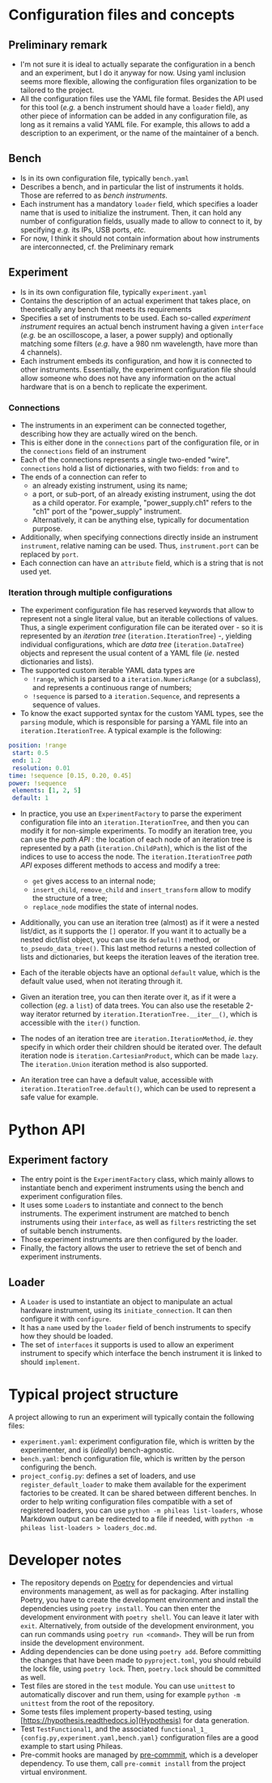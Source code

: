 # Configuration files and concepts

## Preliminary remark

- I'm not sure it is ideal to actually separate the configuration in a bench and
  an experiment, but I do it anyway for now. Using yaml inclusion seems more
  flexible, allowing the configuration files organization to be tailored to the
  project.
- All the configuration files use the YAML file format. Besides the API used for
  this tool (*e.g.* a bench instrument should have a `loader` field), any other
  piece of information can be added in any configuration file, as long as it
  remains a valid YAML file. For example, this allows to add a description to
  an experiment, or the name of the maintainer of a bench.

## Bench

- Is in its own configuration file, typically `bench.yaml`
- Describes a bench, and in particular the list of instruments it holds. Those
  are referred to as *bench instruments*.
- Each instrument has a mandatory `loader` field, which specifies a loader name
  that is used to initialize the instrument. Then, it can hold any number of
  configuration fields, usually made to allow to connect to it, by
  specifying *e.g.* its IPs, USB ports, *etc.*
- For now, I think it should not contain information about how instruments are
  interconnected, cf. the Preliminary remark

## Experiment

- Is in its own configuration file, typically `experiment.yaml`
- Contains the description of an actual experiment that takes place, on
  theoretically any bench that meets its requirements
- Specifies a set of instruments to be used. Each so-called *experiment
  instrument* requires an actual bench instrument having a given `interface`
  (*e.g.* be an oscilloscope, a laser, a power supply) and optionally matching
  some filters (*e.g.* have a 980 nm wavelength, have more than 4 channels).
- Each instrument embeds its configuration, and how it is connected to other
  instruments. Essentially, the experiment configuration file should allow
  someone who does not have any information on the actual hardware that is on a
  bench to replicate the experiment.

### Connections

 - The instruments in an experiment can be connected together, describing how
   they are actually wired on the bench.
 - This is either done in the `connections` part of the configuration file, or
   in the `connections` field of an instrument
 - Each of the connections represents a single two-ended "wire". `connections`
   hold a list of dictionaries, with two fields: `from` and `to`
 - The ends of a connection can refer to
   - an already existing instrument, using its name;
   - a port, or sub-port, of an already existing instrument, using the dot as a
     child operator. For example, "power_supply.ch1" refers to the "ch1" port
     of the "power_supply" instrument.
   - Alternatively, it can be anything else, typically for documentation
     purpose.
 - Additionally, when specifying connections directly inside an instrument
   `instrument`, relative naming can be used. Thus, `instrument.port` can be
   replaced by `port`.
 - Each connection can have an `attribute` field, which is a string that is
   not used yet.

### Iteration through multiple configurations

 - The experiment configuration file has reserved keywords that allow to
   represent not a single literal value, but an iterable collections of values.
   Thus, a single experiment configuration file can be iterated over - so it is
   represented by an *iteration tree* (`iteration.IterationTree`) -, yielding
   individual configurations, which are *data tree*
   (`iteration.DataTree`) objects and represent the usual content of a YAML
   file (*ie*. nested dictionaries and lists).
 - The supported custom iterable YAML data types are
   - `!range`, which is parsed to a `iteration.NumericRange` (or a subclass),
     and represents a continuous range of numbers;
   - `!sequence` is parsed to a `iteration.Sequence`, and represents a
     sequence of values.
 - To know the exact supported syntax for the custom YAML types, see the
   `parsing` module, which is responsible for parsing a YAML file into an
   `iteration.IterationTree`. A typical example is the following:

 ```yaml
position: !range
  start: 0.5
  end: 1.2
  resolution: 0.01
time: !sequence [0.15, 0.20, 0.45]
power: !sequence
  elements: [1, 2, 5]
  default: 1
 ```

 - In practice, you use an `ExperimentFactory` to parse the experiment
   configuration file into an `iteration.IterationTree`, and then you can
   modify it for non-simple experiments. To modify an iteration tree, you can
   use the *path API* : the location of each node of an iteration tree is
   represented by a path (`iteration.ChildPath`), which is the list of the
   indices to use to access the node. The `iteration.IterationTree` *path API*
   exposes different methods to access and modify a tree:
     - `get` gives access to an internal node;
     - `insert_child`, `remove_child` and `insert_transform` allow to modify the
       structure of a tree;
     - `replace_node` modifies the state of internal nodes.
 - Additionally, you can use an iteration tree (almost) as if it were a nested
   list/dict, as it supports the `[]` operator. If you want it to actually be a
   nested dict/list object, you can use its `default()` method, or
   `to_pseudo_data_tree()`. This last method returns a nested collection of
   lists and dictionaries, but keeps the iteration leaves of the iteration
   tree.
 - Each of the iterable objects have an optional `default` value, which is the
   default value used, when not iterating through it.

  - Given an iteration tree, you can then iterate over it, as if it were a
    collection (*eg*. a `list`) of data trees. You can also use the resetable
    2-way iterator returned by `iteration.IterationTree.__iter__()`, which is
    accessible with the `iter()` function.
  - The nodes of an iteration tree are `iteration.IterationMethod`, *ie*. they
    specify in which order their children should be iterated over. The default
    iteration node is `iteration.CartesianProduct`, which can be made `lazy`.
    The `iteration.Union` iteration method is also supported.
  - An iteration tree can have a default value, accessible with
    `iteration.IterationTree.default()`, which can be used to represent a safe
    value for example.

# Python API

## Experiment factory

- The entry point is the `ExperimentFactory` class, which mainly allows to
  instantiate bench and experiment instruments using the bench and experiment
  configuration files.
- It uses some `Loader`s to instantiate and connect to the bench instruments.
  The experiment instrument are matched to bench instruments using their
  `interface`, as well as `filters` restricting the set of suitable bench
  instruments.
- Those experiment instruments are then configured by the loader.
- Finally, the factory allows the user to retrieve the set of bench and
  experiment instruments.

## Loader

- A `Loader` is used to instantiate an object to manipulate an actual hardware
  instrument, using its `initiate_connection`. It can then configure it with
  `configure`.
- It has a `name` used by the `loader` field of bench instruments to specify how
  they should be loaded.
- The set of `interfaces` it supports is used to allow an experiment instrument
  to specify which interface the bench instrument it is linked to should
  `implement`.

# Typical project structure

A project allowing to run an experiment will typically contain the following
files:
 - `experiment.yaml`: experiment configuration file, which is written by the
   experimenter, and is (*ideally*) bench-agnostic.
 - `bench.yaml`: bench configuration file, which is written by the person
   configuring the bench.
 - `project_config.py`: defines a set of loaders, and use
   `register_default_loader` to make them available for the experiment
   factories to be created. It can be shared between different benches. In
   order to help writing configuration files compatible with a set of
   registered loaders, you can use `python -m phileas list-loaders`, whose
   Markdown output can be redirected to a file if needed, with `python -m
   phileas list-loaders > loaders_doc.md`.

# Developer notes

- The repository depends on [Poetry](https://python-poetry.org/) for
  dependencies and virtual environments management, as well as for packaging.
  After installing Poetry, you have to create the development environment and
  install the dependencies using `poetry install`. You can then enter the
  development environment with `poetry shell`. You can leave it later with
  `exit`. Alternatively, from outside of the development environment, you can
  run commands using `poetry run <command>`. They will be run from inside the
  development environment.
- Adding dependencies can be done using `poetry add`. Before committing the
  changes that have been made to `pyproject.toml`, you should rebuild the lock
  file, using `poetry lock`. Then, `poetry.lock` should be committed as well.
- Test files are stored in the `test` module. You can use `unittest` to
  automatically discover and run them, using for example `python -m unittest`
  from the root of the repository.
- Some tests files implement property-based testing, using
  [https://hypothesis.readthedocs.io](Hypothesis) for data generation.
- Test `TestFunctional1`, and the associated `functional_1_
  {config.py,experiment.yaml,bench.yaml}` configuration files are a good
  example to start using Phileas.
- Pre-commit hooks are managed by [pre-commmit](https://pre-commit.com/), which
  is a developer dependency. To use them, call `pre-commit install` from the
  project virtual environment.
